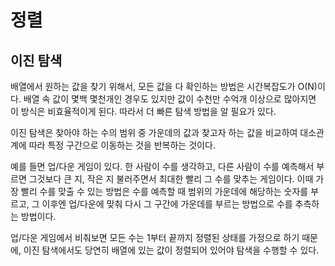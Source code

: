 # 정렬
## 이진 탐색
배열에서 원하는 값을 찾기 위해서, 모든 값을 다 확인하는 방법은 시간복잡도가 O(N)이다. 배열 속 값이 몇백 몇천개인 경우도 있지만 값이 수천만 수억개 이상으로 많아지면 이 방식은 비효율적이게 된다. 따라서 더 빠른 탐색 방법을 알 필요가 있다.

이진 탐색은 찾아야 하는 수의 범위 중 가운데의 값과 찾고자 하는 값을 비교하여 대소관계에 따라 특정 구간으로 이동하는 것을 반복하는 것이다.

예를 들면 업/다운 게임이 있다. 한 사람이 수를 생각하고, 다른 사람이 수를 예측해서 부르면 그것보다 큰 지, 작은 지 불러주면서 최대한 빨리 그 수를 맞추는 게임이다. 이때 가장 빨리 수를 맞출 수 있는 방법은 수를 예측할 때 범위의 가운데에 해당하는 숫자를 부르고, 그 이후엔 업/다운에 맞춰 다시 그 구간에 가운데를 부르는 방법으로 수를 추측하는 방법이다.

업/다운 게임에서 비춰보면 모든 수는 1부터 끝까지 정렬된 상태를 가정으로 하기 때문에, 이진 탐색에서도 당연히 배열에 있는 값이 정렬되어 있어야 탐색을 수행할 수 있다. 

